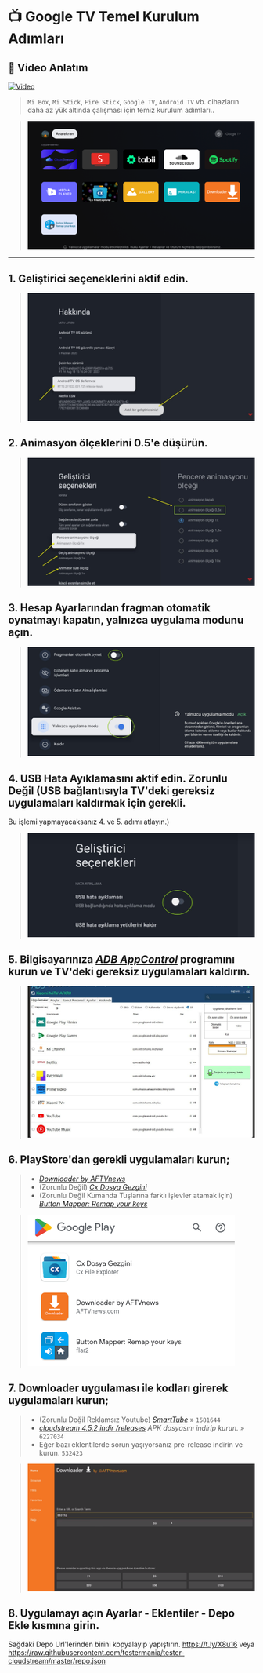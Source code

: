 # 📺 Google TV Temel Kurulum Adımları
## 📼 Video Anlatım
[![Video](https://img.youtube.com/vi/4YudYL9rzFw/0.jpg)](https://www.youtube.com/embed/4YudYL9rzFw?start=180)

> `Mi Box`, `Mi Stick`, `Fire Stick`, `Google TV`, `Android TV` vb. cihazların daha az yük altında çalışması için temiz kurulum adımları..

> [![Sonuc](https://github.com/testermania/tester-cloudstream/raw/master/.github/icons/MiBox/Sonuc.png)](#)

---

## 1. **Geliştirici seçenekleri**ni aktif edin.
> [![Gelistirici](https://github.com/testermania/tester-cloudstream/raw/master/.github/icons/MiBox/Gelistirici.jpg)](#)


## 2. **Animasyon ölçekleri**ni 0.5'e düşürün.
> [![Animasyon](https://github.com/testermania/tester-cloudstream/raw/master/.github/icons/MiBox/Animasyon.jpg)](#)

## 3. **Hesap Ayarları**ndan fragman otomatik oynatmayı kapatın, yalnızca uygulama modunu açın.
> [![Uygulama](https://github.com/testermania/tester-cloudstream/raw/master/.github/icons/MiBox/Uygulama.jpg)](#)

## 4. **USB Hata Ayıklaması**nı aktif edin. Zorunlu Değil (USB bağlantısıyla TV'deki gereksiz uygulamaları kaldırmak için gerekli.
Bu işlemi yapmayacaksanız 4. ve 5. adımı atlayın.)
> [![ADB](https://github.com/testermania/tester-cloudstream/raw/master/.github/icons/MiBox/ADB.jpg)](#)

## 5. Bilgisayarınıza _[ADB AppControl](https://adbappcontrol.com/en/#download)_ programını kurun ve TV'deki gereksiz uygulamaları kaldırın.
> [![AppControl](https://github.com/testermania/tester-cloudstream/raw/master/.github/icons/MiBox/AppControl.jpg)](#)

## 6. **PlayStore**'dan gerekli uygulamaları kurun;
> - _[Downloader by AFTVnews](https://play.google.com/store/apps/details?id=com.esaba.downloader)_
> - (Zorunlu Değil) _[Cx Dosya Gezgini](https://play.google.com/store/apps/details?id=com.cxinventor.file.explorer)_
> - (Zorunlu Değil Kumanda Tuşlarına farklı işlevler atamak için) _[Button Mapper: Remap your keys](https://play.google.com/store/apps/details?id=flar2.homebutton)_

> [![PlayStore](https://github.com/testermania/tester-cloudstream/raw/master/.github/icons/MiBox/PlayStore.png)](#)

## 7. **Downloader** uygulaması ile kodları girerek uygulamaları kurun;
> - (Zorunlu Değil Reklamsız Youtube) _[SmartTube](https://github.com/yuliskov/SmartTube)_ » `1581644`
> - _[cloudstream 4.5.2 indir /releases](https://github.com/recloudstream/cloudstream/releases/download/v4.5.2/4.5.2.apk)_ _APK dosyasını indirip kurun._ » `6227034`
> - Eğer bazı eklentilerde sorun yaşıyorsanız pre-release indirin ve kurun. `532423`

> [![Downloader](https://github.com/testermania/tester-cloudstream/raw/master/.github/icons/MiBox/Downloader.png)](#)


## 8. Uygulamayı açın Ayarlar - Eklentiler - Depo Ekle kısmına girin.
Sağdaki Depo Url'lerinden birini kopyalayıp yapıştırın. https://t.ly/X8u16 veya https://raw.githubusercontent.com/testermania/tester-cloudstream/master/repo.json
